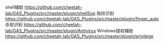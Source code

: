 shell辅助 https://github.com/cheetah-lab/GAS_Plugins/src/master/plugin/shellSup
指纹识别 https://github.com/cheetah-lab/GAS_Plugins/src/master/plugin/finger_auto
杀软识别 https://github.com/cheetah-lab/GAS_Plugins/src/master/plugin/Antivirus
Windows提权辅助 https://github.com/cheetah-lab/GAS_Plugins/src/master/plugin/privilege
